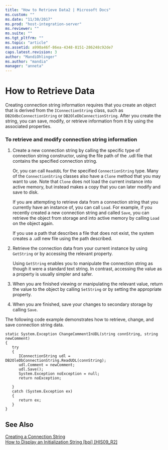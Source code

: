 ```yaml
---
title: "How to Retrieve Data2 | Microsoft Docs"
ms.custom: ""
ms.date: "11/30/2017"
ms.prod: "host-integration-server"
ms.reviewer: ""
ms.suite: ""
ms.tgt_pltfrm: ""
ms.topic: "article"
ms.assetid: a990a46f-86ea-4348-8151-286248c92de7
caps.latest.revision: 3
author: "MandiOhlinger"
ms.author: "mandia"
manager: "anneta"
---
```

# How to Retrieve Data
Creating connection string information requires that you create an object that is derived from the `IConnectionString` class, such as `DB2OdbcConnectionString` or `DB2OleDbConnectionString`. After you create the string, you can save, modify, or retrieve information from it by using the associated properties.  
  
### To retrieve and modify connection string information  
  
1.  Create a new connection string by calling the specific type of connection string constructor, using the file path of the .udl file that contains the specified connection string.  
  
     Or, you can call `ReadUDL` for the specified `ConnectionString` type. Many of the `ConnectionString` classes also have a `Clone` method that you may want to use. Note that `Clone` does not load the current instance into active memory, but instead makes a copy that you can later modify and save to disk.  
  
     If you are attempting to retrieve data from a connection string that you currently have an instance of, you can call `Load`. For example, if you recently created a new connection string and called `Save`, you can retrieve the object from storage and into active memory by calling `Load` on the object again.  
  
     If you use a path that describes a file that does not exist, the system creates a .udl new file using the path described.  
  
2.  Retrieve the connection data from your current instance by using `GetString` or by accessing the relevant property.  
  
     Using `GetString` enables you to manipulate the connection string as though it were a standard text string. In contrast, accessing the value as a property is usually simpler and safer.  
  
3.  When you are finished viewing or manipulating the relevant value, return the value to the object by calling `SetString` or by setting the appropriate property.  
  
4.  When you are finished, save your changes to secondary storage by calling `Save`.  
  
 The following code example demonstrates how to retrieve, change, and save connection string data.  
  
```  
static System.Exception ChangeCommentInUDL(string connString, string newComment)  
{  
   try  
   {  
      IConnectionString udl = DB2OleDbConnectionString.ReadUDL(connString);  
      udl.Comment = newComment;  
      udl.Save();  
      System.Exception noException = null;  
      return noException;  
  
   }  
   catch (System.Exception ex)  
   {  
      return ex;  
   }  
}  
```  
  
## See Also  
 [Creating a Connection String](../core/creating-a-connection-string1.md)   
 [How to Display an Initialization String &#91;bpi&#93; &#91;HIS09_R2&#93;](http://msdn.microsoft.com/en-us/c9a1181a-15d5-4498-8c3b-cd58b2a189d9)